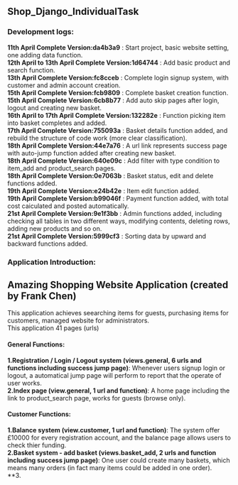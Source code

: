 ## Shop_Django_IndividualTask

### Development logs:  
**11th April Complete Version:da4b3a9** : Start project, basic website setting, one adding data function.  
**12th April to 13th April Complete Version:1d64744** : Add basic product and search function.  
**13th April Complete Version:fc8cceb** : Complete login signup system, with customer and admin account creation.  
**15th April Complete Version:fcb9809** : Complete basket creation function.  
**15th April Complete Version:6cb8b77** : Add auto skip pages after login, logout and creating new basket.  
**16th April to 17th April Complete Version:132282e** : Function picking item into basket completes and added.    
**17th April Complete Version:755093a** : Basket details function added, and rebuild the structure of code work (more clear classification).  
**18th April Complete Version:44e7a76** : A url link represents success page with auto-jump function added after creating new basket.  
**18th April Complete Version:640e09c** : Add filter with type condition to item_add and product_search pages.  
**18th April Complete Version:0e7063b** : Basket status, edit and delete functions added.  
**19th April Complete Version:e24b42e** : Item edit function added.  
**19th April Complete Version:b99046f** : Payment function added, with total cost caiculated and posted automatically.   
**21st April Complete Version:9e1f3bb** : Admin functions added, including checking all tables in two different ways, modifying contents, deleting rows, adding new products and so on.  
**21st April Complete Version:5999cf3** : Sorting data by upward and backward functions added.  


### Application Introduction:  
## Amazing Shopping Website Application (created by Frank Chen) 
This application achieves seearching items for guests, purchasing items for customers, managed website for administrators.  
This application 41 pages (urls)

#### General Functions:  
**1.Registration / Login / Logout system (views.general, 6 urls and functions including success jump page)**: Whenever users signup login or logout, a automatical jump page will perform to report that the operate of user works.  
**2.Index page (view.general, 1 url and function)**: A home page including the link to product_search page, works for guests (browse only).    


#### Customer Functions: 
**1.Balance system (view.customer, 1 url and function)**: The system offer £10000 for every registration account, and the balance page allows users to check thier funding.  
**2.Basket system - add basket (views.basket_add, 2 urls and function including success jump page)**: One user could create many baskets, which means many orders (in fact many items could be added in one order).  
**3.


